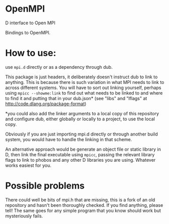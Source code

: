 # OpenMPI
D interface to Open MPI

Bindings to OpenMPI.

How to use:
==========
use ```mpi.d``` directly or as a dependency through dub.

This package is just headers, it deliberately doesn't instruct dub to link to anything. This is because there is such variation in what MPI needs to link to across different systems.
You will have to sort out linking yourself, perhaps using ```mpicc --showme:link``` to find out what needs to be linked to and where to find it and putting that in your dub.json* (see "libs" and "lflags" at http://code.dlang.org/package-format)

*you could also add the linker arguments to a local copy of this repository and configure dub, either globally or locally to a project, to use the local copy.

Obviously if you are just importing mpi.d directly or through another build system, you would have to handle the linking in that scheme.

An alternative approach would be generate an object file or static library in D, then link the final executable using ```mpicc```, passing the relevant library flags to link to phobos and any other D libraries you are using. Whatever works easiest for you.

Possible problems
=================
There could well be bits of mpi.h that are missing, this is a fork of an old repository and hasn't been thoroughly checked. If you find anything, please tell! The same goes for any simple program that you know should work but mysteriously fails.

